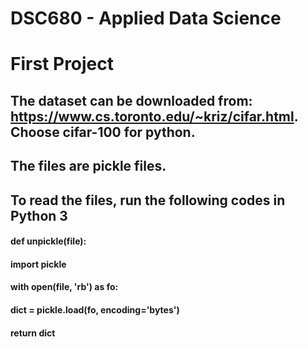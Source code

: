 # DSC680 - Applied Data Science
# First Project
## The dataset can be downloaded from: https://www.cs.toronto.edu/~kriz/cifar.html. Choose cifar-100 for python.
## The files are pickle files.
## To read the files, run the following codes in Python 3
#### def unpickle(file):
####    import pickle
####    with open(file, 'rb') as fo:
####       dict = pickle.load(fo, encoding='bytes')
####    return dict
